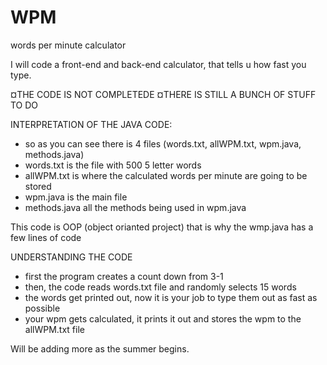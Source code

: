 # WPM
words per minute calculator

I will code a front-end and back-end calculator, that tells u how fast you type.

¤THE CODE IS NOT COMPLETEDE
¤THERE IS STILL A BUNCH OF STUFF TO DO

INTERPRETATION OF THE JAVA CODE:
- so as you can see there is 4 files (words.txt, allWPM.txt, wpm.java, methods.java)
- words.txt is the file with 500 5 letter words
- allWPM.txt is where the calculated words per minute are going to be stored
- wpm.java is the main file
- methods.java all the methods being used in wpm.java
 
This code is OOP (object orianted project) that is why the wmp.java has a few lines of code

UNDERSTANDING THE CODE
- first the program creates a count down from 3-1 
- then, the code reads words.txt file and randomly selects 15 words
- the words get printed out, now it is your job to type them out as fast as possible
- your wpm gets calculated, it prints it out and stores the wpm to the allWPM.txt file


Will be adding more as the summer begins.
